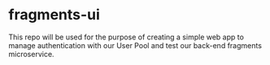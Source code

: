 # fragments-ui
This repo will be used for the purpose of creating a simple web app to manage authentication with our User Pool and test our back-end fragments microservice.
